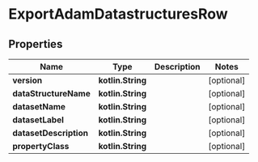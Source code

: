 
# ExportAdamDatastructuresRow

## Properties
| Name | Type | Description | Notes |
| ------------ | ------------- | ------------- | ------------- |
| **version** | **kotlin.String** |  |  [optional] |
| **dataStructureName** | **kotlin.String** |  |  [optional] |
| **datasetName** | **kotlin.String** |  |  [optional] |
| **datasetLabel** | **kotlin.String** |  |  [optional] |
| **datasetDescription** | **kotlin.String** |  |  [optional] |
| **propertyClass** | **kotlin.String** |  |  [optional] |



